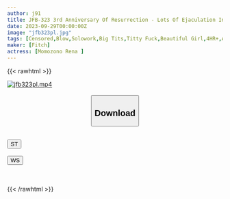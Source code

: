 ```yaml
---
author: j91
title: JFB-323 3rd Anniversary Of Resurrection - Lots Of Ejaculation In Cute Mouth And Natural Icup - Reina Momozono Fellatio & Titty Fuck 4 Hours BEST
date: 2023-09-29T00:00:00Z
image: "jfb323pl.jpg"
tags: [Censored,Blow,Solowork,Big Tits,Titty Fuck,Beautiful Girl,4HR+,Actress Best	]
maker: [Fitch]
actress: [Momozono Rena ]
---
```



{{< rawhtml >}}

<div class="video" data-videoid="aqzoR8YXrKsb19">
    <a href="javascript:;">
        <img src="https://my.j91.asia/posts/jfb323pl/jfb323pl.jpg" width="WIDTH" height="HEIGHT" alt="jfb323pl.mp4" loading="lazy">
    </a>
</div>

<script type="text/javascript" src="https://j91.asia/asset/on-demand-st.js"></script>

<br>
  <link rel="stylesheet" href="https://j91.asia/asset/bs5.css">
  
  <center>
  <button class="btn btn-primary" type="button" data-bs-toggle="collapse" data-bs-target=".multi-collapse" aria-expanded="false" aria-controls="multiCollapseExample1 multiCollapseExample2"><h2>Download</h2></button></center>
</p>
<div class="row">
  <div class="col">
    <div class="collapse multi-collapse" id="multiCollapseExample1">
      <div class="card card-body">
	      	      <br>
<div class="buttons">  
<a href="https://streamtape.to/v/aqzoR8YXrKsb19"><button class="btn-hover color-3"><i class="fa fa-download"></i> ST</button></a></div>
    </div>
  </div>
</div>
  <div class="col">
    <div class="collapse multi-collapse" id="multiCollapseExample2">
      <div class="card card-body">
	      <br>
<div class="buttons">
    <a href="https://wolfstream.tv/5rmuzka6hpxb"><button class="btn-hover color-9"><i class="fa fa-download"></i> WS</button></a></div>
<br><br>
      </div>
    </div>
  </div>
</div>

{{< /rawhtml >}}
